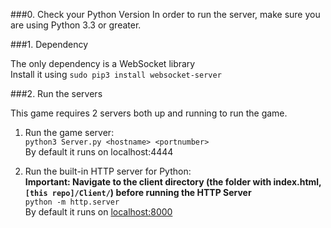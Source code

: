 ###0. Check your Python Version
In order to run the server, make sure you are using Python 3.3 or greater. 

###1. Dependency

The only dependency is a WebSocket library  
Install it using `sudo pip3 install websocket-server`

###2. Run the servers

This game requires 2 servers both up and running to run the game.  

1. Run the game server:  
`python3 Server.py <hostname> <portnumber>`  
By default it runs on localhost:4444

2. Run the built-in HTTP server for Python:  
__Important: Navigate to the client directory (the folder with index.html, `[this repo]/Client/`) before running the HTTP Server__  
`python -m http.server`  
By default it runs on [localhost:8000](http://localhost:8000)
